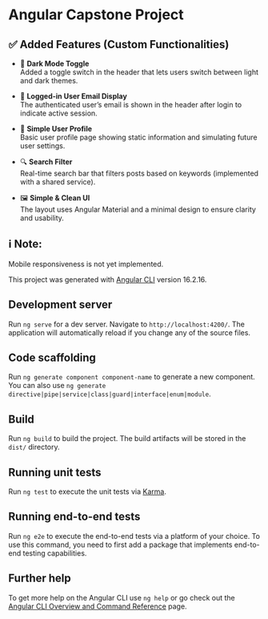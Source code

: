 # Angular Capstone Project

## ✅ Added Features (Custom Functionalities)

- 🌙 **Dark Mode Toggle**  
  Added a toggle switch in the header that lets users switch between light and dark themes.

- 📧 **Logged-in User Email Display**  
  The authenticated user’s email is shown in the header after login to indicate active session.

- 👤 **Simple User Profile**  
  Basic user profile page showing static information and simulating future user settings.

- 🔍 **Search Filter**  
  Real-time search bar that filters posts based on keywords (implemented with a shared service).

- 🖼️ **Simple & Clean UI**  
  The layout uses Angular Material and a minimal design to ensure clarity and usability.

## ℹ️ Note:
Mobile responsiveness is not yet implemented.

This project was generated with [Angular CLI](https://github.com/angular/angular-cli) version 16.2.16.

## Development server

Run `ng serve` for a dev server. Navigate to `http://localhost:4200/`. The application will automatically reload if you change any of the source files.

## Code scaffolding

Run `ng generate component component-name` to generate a new component. You can also use `ng generate directive|pipe|service|class|guard|interface|enum|module`.

## Build

Run `ng build` to build the project. The build artifacts will be stored in the `dist/` directory.

## Running unit tests

Run `ng test` to execute the unit tests via [Karma](https://karma-runner.github.io).

## Running end-to-end tests

Run `ng e2e` to execute the end-to-end tests via a platform of your choice. To use this command, you need to first add a package that implements end-to-end testing capabilities.

## Further help

To get more help on the Angular CLI use `ng help` or go check out the [Angular CLI Overview and Command Reference](https://angular.io/cli) page.
